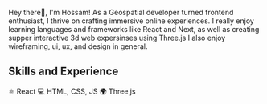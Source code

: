 Hey there👋, I'm Hossam! As a Geospatial developer turned frontend enthusiast, I thrive on crafting immersive online experiences. I really enjoy learning languages and frameworks like React and Next, as well as creating supper interactive 3d web expersinses using Three.js I also enjoy wireframing, ui, ux, and design in general.

## Skills and Experience
⚛ React
💻 HTML, CSS, JS
🌍 Three.js
